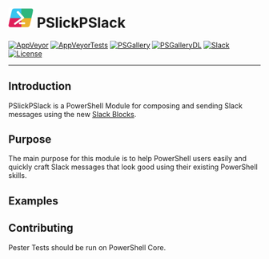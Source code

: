 # <img src="https://raw.githubusercontent.com/mgeorgebrown89/PSlickPSlack/master/Media/PSlickPSlack_icon.png" alt="pslickpslack" width="50"/> PSlickPSlack

[![AppVeyor][]][AppVeyorLink] [![AppVeyorTests][]][AppVeyorTestsLink] [![PSGallery][]][PSGalleryLink] [![PSGalleryDL][]][PSGalleryDLLink] [![Slack][]][SlackLink] [![License][]][LicenseLink]

---

## Introduction

PSlickPSlack is a PowerShell Module for composing and sending Slack messages using the new [Slack Blocks](https://api.slack.com/block-kit).

## Purpose

The main purpose for this module is to help PowerShell users easily and quickly craft Slack messages that look good using their existing PowerShell skills.

## Examples

## Contributing

Pester Tests should be run on PowerShell Core.

[PSGallery]: https://img.shields.io/powershellgallery/v/PSlickPSlack.svg?logo=powershell&label=Powershell+Gallery&style=for-the-badge
[PSGalleryLink]: https://www.powershellgallery.com/packages/PSlickPSlack
[PSGalleryDL]: https://img.shields.io/powershellgallery/dt/PSlickPSlack.svg?logo=powershell&label=downloads&style=for-the-badge
[PSGalleryDLLink]: https://www.powershellgallery.com/packages/PSlickPSlack

[AppVeyor]: https://img.shields.io/appveyor/ci/mgeorgebrown89/pslickpslack/master.svg?logo=appveyor&label=Current&style=for-the-badge
[AppVeyorLink]: https://ci.appveyor.com/project/mgeorgebrown89/PSlickPSlack
[AppVeyorTests]: https://img.shields.io/appveyor/tests/mgeorgebrown89/pslickpslack/master.svg?logo=appveyor&label=tests&style=for-the-badge
[AppVeyorTestsLink]: https://ci.appveyor.com/project/mgeorgebrown89/pslickpslack/build/tests

[License]: https://img.shields.io/github/license/mgeorgebrown89/pslickpslack.svg?label=License&style=for-the-badge
[LicenseLink]: https://github.com/mgeorgebrown89/PSlickPSlack/blob/master/LICENSE

[Slack]: https://img.shields.io/badge/Slack-Join-brightgreen.svg?logo=slack&label=Slack&style=for-the-badge
[SlackLink]: https://pslickposh.slack.com/
